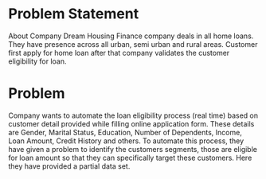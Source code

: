 # Problem Statement
About Company
Dream Housing Finance company deals in all home loans. They have presence across all urban, semi urban and rural areas. Customer first apply for home loan after that company validates the customer eligibility for loan.

# Problem
Company wants to automate the loan eligibility process (real time) based on customer detail provided while filling online application form. These details are Gender, Marital Status, Education, Number of Dependents, Income, Loan Amount, Credit History and others. To automate this process, they have given a problem to identify the customers segments, those are eligible for loan amount so that they can specifically target these customers. Here they have provided a partial data set.
